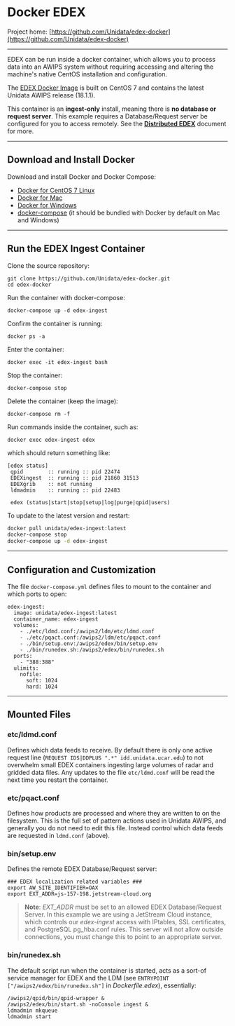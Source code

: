 # Docker EDEX

Project home: [https://github.com/Unidata/edex-docker](https://github.com/Unidata/edex-docker)

---

EDEX can be run inside a docker container, which allows you to process data into an AWIPS system without requiring accessing and altering the machine's native CentOS installation and configuration.

The [EDEX Docker Image](https://github.com/Unidata/edex-docker) is built on CentOS 7 and contains the latest Unidata AWIPS release (18.1.1).  

This container is an **ingest-only** install, meaning there is **no database or request server**.  This example requires a Database/Request server be configured for you to access remotely.  See the [**Distributed EDEX**](https://unidata.github.io/awips2/edex/distributed-computing/) document for more. 

---

## Download and Install Docker

Download and install Docker and Docker Compose:

* [Docker for CentOS 7 Linux](https://docs.docker.com/install/linux/docker-ce/centos/)
* [Docker for Mac](https://docs.docker.com/docker-for-mac/)
* [Docker for Windows](https://docs.docker.com/docker-for-windows/install/)
* [docker-compose](https://docs.docker.com/compose/) (it should be bundled with Docker by default on Mac and Windows)

---

## Run the EDEX Ingest Container

Clone the source repository:

    git clone https://github.com/Unidata/edex-docker.git
    cd edex-docker

Run the container with docker-compose:

    docker-compose up -d edex-ingest

Confirm the container is running:

    docker ps -a 

Enter the container:

    docker exec -it edex-ingest bash    

Stop the container:

    docker-compose stop

Delete the container (keep the image):

    docker-compose rm -f
    
Run commands inside the container, such as:

    docker exec edex-ingest edex

which should return something like:

    [edex status]
     qpid        :: running :: pid 22474
     EDEXingest  :: running :: pid 21860 31513
     EDEXgrib    :: not running
     ldmadmin    :: running :: pid 22483

     edex (status|start|stop|setup|log|purge|qpid|users)

To update to the latest version and restart:

```bash
docker pull unidata/edex-ingest:latest
docker-compose stop
docker-compose up -d edex-ingest
```

---

## Configuration and Customization

The file `docker-compose.yml` defines files to mount to the container and which ports to open:

    edex-ingest:
      image: unidata/edex-ingest:latest
      container_name: edex-ingest
      volumes:
        - ./etc/ldmd.conf:/awips2/ldm/etc/ldmd.conf
        - ./etc/pqact.conf:/awips2/ldm/etc/pqact.conf
        - ./bin/setup.env:/awips2/edex/bin/setup.env
        - ./bin/runedex.sh:/awips2/edex/bin/runedex.sh
      ports:
        - "388:388"
      ulimits:
        nofile:
          soft: 1024
          hard: 1024

---

## Mounted Files

### etc/ldmd.conf

Defines which data feeds to receive. By default there is only one active request line (`REQUEST IDS|DDPLUS ".*" idd.unidata.ucar.edu`) to not overwhelm small EDEX containers ingesting large volumes of radar and gridded data files.  Any updates to the file `etc/ldmd.conf` will be read the next time you restart the container.
 
### etc/pqact.conf

Defines how products are processed and where they are written to on the filesystem. This is the full set of pattern actions used in Unidata AWIPS, and generally you do not need to edit this file. Instead control which data feeds are requested in `ldmd.conf` (above).

### bin/setup.env

Defines the remote EDEX Database/Request server:
    
    ### EDEX localization related variables ###
    export AW_SITE_IDENTIFIER=OAX
    export EXT_ADDR=js-157-198.jetstream-cloud.org

> **Note**: *EXT_ADDR* must be set to an allowed EDEX Database/Request Server. In this example we are using a JetStream Cloud instance, which controls our *edex-ingest* access with IPtables, SSL certificates, and PostgreSQL pg_hba.conf rules. This server will not allow outside connections, you must change this to point to an appropriate server. 

### bin/runedex.sh

The default script run when the container is started, acts as a sort-of service manager for EDEX and the LDM (see `ENTRYPOINT ["/awips2/edex/bin/runedex.sh"]` in *Dockerfile.edex*), essentially:

    /awips2/qpid/bin/qpid-wrapper &
    /awips2/edex/bin/start.sh -noConsole ingest &
    ldmadmin mkqueue
    ldmadmin start
        
